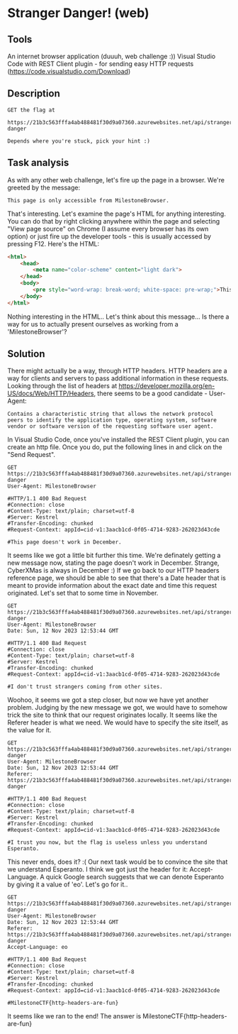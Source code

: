 # Stranger Danger! (web)

## Tools

An internet browser application (duuuh, web challenge :))
Visual Studio Code with REST Client plugin - for sending easy HTTP requests (https://code.visualstudio.com/Download)

## Description

```
GET the flag at

https://21b3c563fffa4ab488481f30d9a07360.azurewebsites.net/api/stranger-danger

Depends where you're stuck, pick your hint :)

```

## Task analysis

As with any other web challenge, let's fire up the page in a browser. We're greeted by the message:

```
This page is only accessible from MilestoneBrowser.
```

That's interesting. Let's examine the page's HTML for anything interesting. You can do that by right clicking anywhere within the page and selecting "View page source" on Chrome (I assume every browser has its own option) or just fire up the developer tools - this is usually accessed by pressing F12. Here's the HTML:

```html
<html>
    <head>
        <meta name="color-scheme" content="light dark">
    </head>
    <body>
        <pre style="word-wrap: break-word; white-space: pre-wrap;">This page is only accessible from MilestoneBrowser.</pre>
    </body>
</html>
```

Nothing interesting in the HTML.. Let's think about this message... Is there a way for us to actually present ourselves as working from a 'MilestoneBrowser'?

## Solution

There might actually be a way, through HTTP headers. 
HTTP headers are a way for clients and servers to pass additional information in these requests. Looking through the list of headers at https://developer.mozilla.org/en-US/docs/Web/HTTP/Headers, there seems to be a good candidate - User-Agent:

```
Contains a characteristic string that allows the network protocol peers to identify the application type, operating system, software vendor or software version of the requesting software user agent.
```

In Visual Studio Code, once you've installed the REST Client plugin, you can create an http file. Once you do, put the following lines in and click on the "Send Request".

```
GET https://21b3c563fffa4ab488481f30d9a07360.azurewebsites.net/api/stranger-danger
User-Agent: MilestoneBrowser

#HTTP/1.1 400 Bad Request
#Connection: close
#Content-Type: text/plain; charset=utf-8
#Server: Kestrel
#Transfer-Encoding: chunked
#Request-Context: appId=cid-v1:3aacb1cd-0f05-4714-9283-262023d43cde

#This page doesn't work in December.
```

It seems like we got a little bit further this time. We're definately getting a new message now, stating the page doesn't work in December. Strange, CyberXMas is always in December :) If we go back to our HTTP headers reference page, we should be able to see that there's a Date header that is meant to provide information about the exact date and time this request originated. Let's set that to some time in November.

```
GET https://21b3c563fffa4ab488481f30d9a07360.azurewebsites.net/api/stranger-danger
User-Agent: MilestoneBrowser
Date: Sun, 12 Nov 2023 12:53:44 GMT

#HTTP/1.1 400 Bad Request
#Connection: close
#Content-Type: text/plain; charset=utf-8
#Server: Kestrel
#Transfer-Encoding: chunked
#Request-Context: appId=cid-v1:3aacb1cd-0f05-4714-9283-262023d43cde

#I don't trust strangers coming from other sites.
```

Woohoo, it seems we got a step closer, but now we have yet another problem. Judging by the new message we got, we would have to somehow trick the site to think that our request originates locally. It seems like the Referer header is what we need. We would have to specify the site itself, as the value for it.

```
GET https://21b3c563fffa4ab488481f30d9a07360.azurewebsites.net/api/stranger-danger
User-Agent: MilestoneBrowser
Date: Sun, 12 Nov 2023 12:53:44 GMT
Referer: https://21b3c563fffa4ab488481f30d9a07360.azurewebsites.net/api/stranger-danger

#HTTP/1.1 400 Bad Request
#Connection: close
#Content-Type: text/plain; charset=utf-8
#Server: Kestrel
#Transfer-Encoding: chunked
#Request-Context: appId=cid-v1:3aacb1cd-0f05-4714-9283-262023d43cde

#I trust you now, but the flag is useless unless you understand Esperanto.
```

This never ends, does it? :( Our next task would be to convince the site that we understand Esperanto. I think we got just the header for it: Accept-Language. A quick Google search suggests that we can denote Esperanto by giving it a value of 'eo'. Let's go for it..

```
GET https://21b3c563fffa4ab488481f30d9a07360.azurewebsites.net/api/stranger-danger
User-Agent: MilestoneBrowser
Date: Sun, 12 Nov 2023 12:53:44 GMT
Referer: https://21b3c563fffa4ab488481f30d9a07360.azurewebsites.net/api/stranger-danger
Accept-Language: eo

#HTTP/1.1 400 Bad Request
#Connection: close
#Content-Type: text/plain; charset=utf-8
#Server: Kestrel
#Transfer-Encoding: chunked
#Request-Context: appId=cid-v1:3aacb1cd-0f05-4714-9283-262023d43cde

#MilestoneCTF{http-headers-are-fun}
```

It seems like we ran to the end! The answer is MilestoneCTF{http-headers-are-fun}